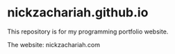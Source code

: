 # nickzachariah.github.io
This repository is for my programming portfolio website.

The website: nickzachariah.com
